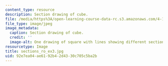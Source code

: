 ```yaml
---
content_type: resource
description: Section drawing of cube.
file: /media/https%3A/open-learning-course-data-rc.s3.amazonaws.com/4-111-introduction-to-architecture-environmental-design-spring-2014/92e7ea04ae6192b42d4330c705c5ba2b_sections_ro_ex3.jpg
file_type: image/jpeg
image_metadata:
  caption: Section drawing of cube.
  credit: ''
  image-alt: One drawing of square with lines showing different sectional quality.
resourcetype: Image
title: sections_ro_ex3.jpg
uid: 92e7ea04-ae61-92b4-2d43-30c705c5ba2b
---
```

